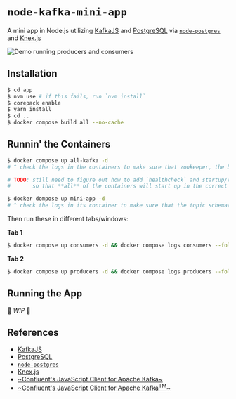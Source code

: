# `node-kafka-mini-app`

A mini app in Node.js utilizing [KafkaJS](https://kafka.js.org/docs/getting-started) and [PostgreSQL](https://www.postgresql.org/) via [`node-postgres`](https://github.com/brianc/node-postgres) and [Knex.js](https://knexjs.org/)

![Demo running producers and consumers](./mini-demo.gif)

## Installation

```sh
$ cd app
$ nvm use # if this fails, run `nvm install`
$ corepack enable
$ yarn install
$ cd ..
$ docker compose build all --no-cache
```

## Runnin' the Containers

```sh
$ docker compose up all-kafka -d
# ^ check the logs in the containers to make sure that zookeeper, the brokers, the REST proxy, and the schema registry all started correctly

# TODO: still need to figure out how to add `healthcheck` and startup/retry conditions
#       so that **all** of the containers will start up in the correct dependency order

$ docker dompose up mini-app -d
# ^ check the logs in its container to make sure that the topic schema(s) get registered
```

Then run these in different tabs/windows:

**Tab 1**
```sh
$ docker compose up consumers -d && docker compose logs consumers --follow
```

**Tab 2**
```sh
$ docker compose up producers -d && docker compose logs producers --follow
```

## Running the App

🚧 _WIP_ 🚧

## References

- [KafkaJS](https://kafka.js.org/docs/getting-started)
- [PostgreSQL](https://www.postgresql.org/)
- [`node-postgres`](https://github.com/brianc/node-postgres)
- [Knex.js](https://knexjs.org/)
- [~Confluent's JavaScript Client for Apache Kafka~](https://github.com/confluentinc/confluent-kafka-javascript)
- [~Confluent's JavaScript Client for Apache Kafka<sup>TM</sup>~](https://github.com/confluentinc/confluent-kafka-javascript)
